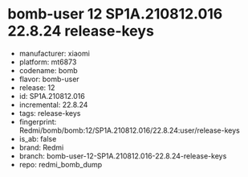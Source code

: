 # bomb-user 12 SP1A.210812.016 22.8.24 release-keys
- manufacturer: xiaomi
- platform: mt6873
- codename: bomb
- flavor: bomb-user
- release: 12
- id: SP1A.210812.016
- incremental: 22.8.24
- tags: release-keys
- fingerprint: Redmi/bomb/bomb:12/SP1A.210812.016/22.8.24:user/release-keys
- is_ab: false
- brand: Redmi
- branch: bomb-user-12-SP1A.210812.016-22.8.24-release-keys
- repo: redmi_bomb_dump
